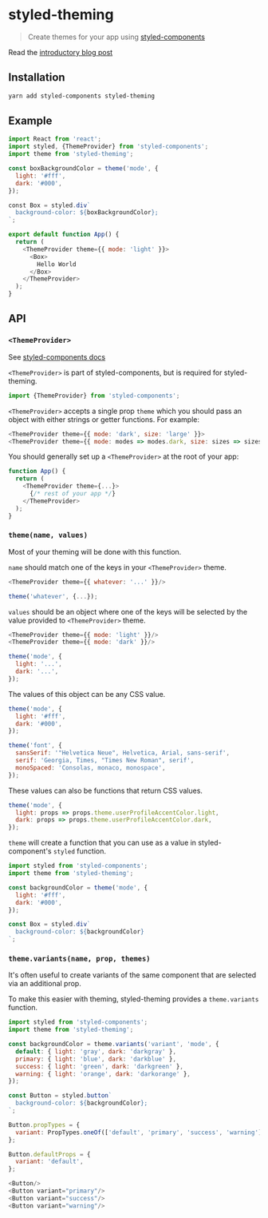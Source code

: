 # styled-theming

> Create themes for your app using [styled-components](https://www.styled-components.com/)

Read the [introductory blog post](http://thejameskyle.com/styled-theming.html)

## Installation

```sh
yarn add styled-components styled-theming
```

## Example

```js
import React from 'react';
import styled, {ThemeProvider} from 'styled-components';
import theme from 'styled-theming';

const boxBackgroundColor = theme('mode', {
  light: '#fff',
  dark: '#000',
});

const Box = styled.div`
  background-color: ${boxBackgroundColor};
`;

export default function App() {
  return (
    <ThemeProvider theme={{ mode: 'light' }}>
      <Box>
        Hello World
      </Box>
    </ThemeProvider>
  );
}
```

## API

### `<ThemeProvider>`

See [styled-components docs](https://www.styled-components.com/docs/advanced#theming)

`<ThemeProvider>` is part of styled-components, but is required for styled-theming.

```js
import {ThemeProvider} from 'styled-components';
```

`<ThemeProvider>` accepts a single prop `theme` which you should pass an object
with either strings or getter functions. For example:

```js
<ThemeProvider theme={{ mode: 'dark', size: 'large' }}>
<ThemeProvider theme={{ mode: modes => modes.dark, size: sizes => sizes.large }}>
```

You should generally set up a `<ThemeProvider>` at the root of your app:

```js
function App() {
  return (
    <ThemeProvider theme={...}>
      {/* rest of your app */}
    </ThemeProvider>
  );
}
```

### `theme(name, values)`

Most of your theming will be done with this function.

`name` should match one of the keys in your `<ThemeProvider>` theme.

```js
<ThemeProvider theme={{ whatever: '...' }}/>

theme('whatever', {...});
```

`values` should be an object where one of the keys will be selected by the
value provided to `<ThemeProvider>` theme.

```js
<ThemeProvider theme={{ mode: 'light' }}/>
<ThemeProvider theme={{ mode: 'dark' }}/>

theme('mode', {
  light: '...',
  dark: '...',
});
```

The values of this object can be any CSS value.

```js
theme('mode', {
  light: '#fff',
  dark: '#000',
});

theme('font', {
  sansSerif: '"Helvetica Neue", Helvetica, Arial, sans-serif',
  serif: 'Georgia, Times, "Times New Roman", serif',
  monoSpaced: 'Consolas, monaco, monospace',
});
```

These values can also be functions that return CSS values.

```js
theme('mode', {
  light: props => props.theme.userProfileAccentColor.light,
  dark: props => props.theme.userProfileAccentColor.dark,
});
```

`theme` will create a function that you can use as a value in
styled-component's `styled` function.

```js
import styled from 'styled-components';
import theme from 'styled-theming';

const backgroundColor = theme('mode', {
  light: '#fff',
  dark: '#000',
});

const Box = styled.div`
  background-color: ${backgroundColor}
`;
```

### `theme.variants(name, prop, themes)`

It's often useful to create variants of the same component that are selected
via an additional prop.

To make this easier with theming, styled-theming provides a `theme.variants`
function.

```js
import styled from 'styled-components';
import theme from 'styled-theming';

const backgroundColor = theme.variants('variant', 'mode', {
  default: { light: 'gray', dark: 'darkgray' },
  primary: { light: 'blue', dark: 'darkblue' },
  success: { light: 'green', dark: 'darkgreen' },
  warning: { light: 'orange', dark: 'darkorange' },
});

const Button = styled.button`
  background-color: ${backgroundColor};
`;

Button.propTypes = {
  variant: PropTypes.oneOf(['default', 'primary', 'success', 'warning'])
};

Button.defaultProps = {
  variant: 'default',
};

<Button/>
<Button variant="primary"/>
<Button variant="success"/>
<Button variant="warning"/>
```
